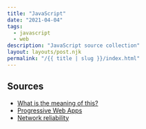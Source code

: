 ```yaml
---
title: "JavaScript"
date: "2021-04-04"
tags:
  - javascript
  - web
description: "JavaScript source collection"
layout: layouts/post.njk
permalink: "/{{ title | slug }}/index.html"
---
```


## Sources

- [What is the meaning of this?](https://web.dev/javascript-this/)
- [Progressive Web Apps](https://web.dev/progressive-web-apps/)
- [Network reliability](https://web.dev/reliable/)
